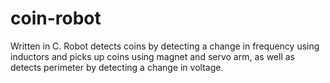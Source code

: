 # coin-robot
Written in C. Robot detects coins by detecting a change in frequency using inductors and picks up coins using magnet and servo arm, as well as detects perimeter by detecting a change in voltage.
